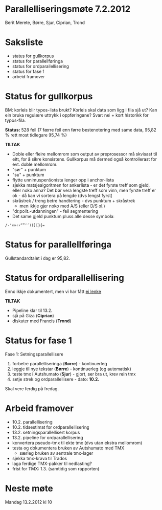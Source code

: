 # Parallelliseringsmøte 7.2.2012

Berit Merete, Børre, Sjur, Ciprian, Trond

# Saksliste

* status for gullkorpus
* status for parallellføringa
* status for ordparallellisering
* status for fase 1
* arbeid framover

# Status for gullkorpus

BM: korleis blir typos-lista brukt? Korleis skal data som ligg i
fila sjå ut? Kan ein bruka regulære uttrykk i oppføringane?
Svar: nei + kort historikk for typos-fila.

**Status:** 528 feil (7 færre feil enn førre bestenotering med same
data, 95,82 % rett most tidlegare 95,74 %)

**TILTAK**
* Doble eller fleire mellomrom som output av preprosessor må skvisast
  til eitt, for å sikre konsistens. Gullkorpus må dermed også
  kontrollerast for evt. doble mellomrom.
* "sør" + punktum
* "su" + punktum
* flytte unnimuspenšonista lenger opp i anchor-lista
* sjekka matsjealgoritmen for ankerlista - er det fyrste treff som
  gjeld, eller noko anna? Det bør vera lengste treff som vinn, men
  fyrste treff er ok - då kan vi sortera på lengde (dvs lengst fyrst)
* skråstrek / treng betre handtering - dvs punktum + skråstrek
    - men ikkje gjer noko med A/S (eller D/S ol.)
* "dr.polit.-utdanningen" - feil segmentering
* Det same gjeld punktum pluss alle desse symbola:

```
/-"«»‹›“”‘’)(][}{=
```

# Status for parallellføringa

Gullstandardtalet i dag er 95,82.

# Status for ordparallellisering

Enno ikkje dokumentert, men vi har fått [ei lenke](http://wiki.apertium.org/wiki/Extracting_bilingual_dictionaries_with_Giza++)

**TILTAK**
* Pipeline klar til 13.2.
* sjå på Giza (**Ciprian**)
* diskuter med Francis (**Trond**)

# Status for fase 1

Fase 1: Setningsparallellisere
1. forbetre parallelliseringa (**Børre**) - kontinuerleg
1. leggje til nye tekstar (**Børre**) - kontinuerleg (og automatisk)
1. teste tmx i Autshumato (**Sjur**) - gjort, ser bra ut, krev rein tmx
1. setje strek og ordparallellisere - dato: **10.2.**

Skal vere ferdig på fredag.

# Arbeid framover

* 10.2. parallellisering
* 10.2. tidsestimat for ordparallellisering
* 13.2. setningsparallellisert korpus
* 13.2. pipeline for ordparallellisering
* konvertera pseudo-tmx til ekte tmx (dvs utan ekstra mellomrom)
* testa og dokumentera bruken av Autshumato med TMX
    - særleg bruken av sentrale tmx-lager
* sjekka tmx-krava til Trados
* laga ferdige TMX-pakker til nedlasting?
* frist for TMX: 1.3. (samtidig som rapporten)

# Neste møte

Mandag 13.2.2012 kl 10
